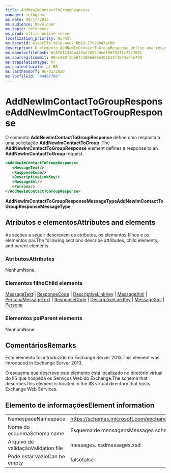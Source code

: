 ```yaml
---
title: AddNewImContactToGroupResponse
manager: sethgros
ms.date: 09/17/2015
ms.audience: Developer
ms.topic: reference
ms.prod: office-online-server
localization_priority: Normal
ms.assetid: e1a1c5fa-9e1e-4ee7-bb19-77c29b47ecbb
description: O elemento AddNewImContactToGroupResponse define uma resposta a uma solicitação AddNewImContactToGroup.
ms.openlocfilehash: 6c8f0f2330e4394a7657ddeef0df93f1c75c7001
ms.sourcegitcommit: 88ec988f2bb67c1866d06b361615f3674a24e795
ms.translationtype: MT
ms.contentlocale: pt-BR
ms.lasthandoff: 06/01/2020
ms.locfileid: "44467708"
---
```

# <a name="addnewimcontacttogroupresponse"></a><span data-ttu-id="bb64f-103">AddNewImContactToGroupResponse</span><span class="sxs-lookup"><span data-stu-id="bb64f-103">AddNewImContactToGroupResponse</span></span>

<span data-ttu-id="bb64f-104">O elemento **AddNewImContactToGroupResponse** define uma resposta a uma solicitação **AddNewImContactToGroup** .</span><span class="sxs-lookup"><span data-stu-id="bb64f-104">The **AddNewImContactToGroupResponse** element defines a response to an **AddNewImContactToGroup** request.</span></span> 
  
```XML
<AddNewImContactToGroupResponse>
   <MessageText/>
   <ResponseCode/>
   <DescriptiveLinkKey/>
   <MessageXml/>
   <Persona/>
</AddNewImContactToGroupResponse>
```

 <span data-ttu-id="bb64f-105">**AddNewImContactToGroupResponseMessageType**</span><span class="sxs-lookup"><span data-stu-id="bb64f-105">**AddNewImContactToGroupResponseMessageType**</span></span>
## <a name="attributes-and-elements"></a><span data-ttu-id="bb64f-106">Atributos e elementos</span><span class="sxs-lookup"><span data-stu-id="bb64f-106">Attributes and elements</span></span>

<span data-ttu-id="bb64f-107">As seções a seguir descrevem os atributos, os elementos filhos e os elementos pai.</span><span class="sxs-lookup"><span data-stu-id="bb64f-107">The following sections describe attributes, child elements, and parent elements.</span></span>
  
### <a name="attributes"></a><span data-ttu-id="bb64f-108">Atributos</span><span class="sxs-lookup"><span data-stu-id="bb64f-108">Attributes</span></span>

<span data-ttu-id="bb64f-109">Nenhum</span><span class="sxs-lookup"><span data-stu-id="bb64f-109">None.</span></span>
  
### <a name="child-elements"></a><span data-ttu-id="bb64f-110">Elementos filho</span><span class="sxs-lookup"><span data-stu-id="bb64f-110">Child elements</span></span>

<span data-ttu-id="bb64f-111">[MessageText](messagetext.md)  |  [ResponseCode](responsecode.md)  |  [DescriptiveLinkKey](descriptivelinkkey.md)  |  [MessageXml](messagexml.md)  |  [Persona](persona.md)</span><span class="sxs-lookup"><span data-stu-id="bb64f-111">[MessageText](messagetext.md) | [ResponseCode](responsecode.md) | [DescriptiveLinkKey](descriptivelinkkey.md) | [MessageXml](messagexml.md) | [Persona](persona.md)</span></span>
  
### <a name="parent-elements"></a><span data-ttu-id="bb64f-112">Elementos pai</span><span class="sxs-lookup"><span data-stu-id="bb64f-112">Parent elements</span></span>

<span data-ttu-id="bb64f-113">Nenhum</span><span class="sxs-lookup"><span data-stu-id="bb64f-113">None.</span></span>
  
## <a name="remarks"></a><span data-ttu-id="bb64f-114">Comentários</span><span class="sxs-lookup"><span data-stu-id="bb64f-114">Remarks</span></span>

<span data-ttu-id="bb64f-115">Este elemento foi introduzido no Exchange Server 2013.</span><span class="sxs-lookup"><span data-stu-id="bb64f-115">This element was introduced in Exchange Server 2013.</span></span>
  
<span data-ttu-id="bb64f-116">O esquema que descreve este elemento está localizado no diretório virtual do IIS que hospeda os Serviços Web do Exchange.</span><span class="sxs-lookup"><span data-stu-id="bb64f-116">The schema that describes this element is located in the IIS virtual directory that hosts Exchange Web Services.</span></span>
  
## <a name="element-information"></a><span data-ttu-id="bb64f-117">Elemento de informações</span><span class="sxs-lookup"><span data-stu-id="bb64f-117">Element information</span></span>

|||
|:-----|:-----|
|<span data-ttu-id="bb64f-118">Namespace</span><span class="sxs-lookup"><span data-stu-id="bb64f-118">Namespace</span></span>  <br/> |https://schemas.microsoft.com/exchange/services/2006/messages  <br/> |
|<span data-ttu-id="bb64f-119">Nome do esquema</span><span class="sxs-lookup"><span data-stu-id="bb64f-119">Schema name</span></span>  <br/> |<span data-ttu-id="bb64f-120">Esquema de mensagens</span><span class="sxs-lookup"><span data-stu-id="bb64f-120">Messages schema</span></span>  <br/> |
|<span data-ttu-id="bb64f-121">Arquivo de validação</span><span class="sxs-lookup"><span data-stu-id="bb64f-121">Validation file</span></span>  <br/> |<span data-ttu-id="bb64f-122">messages. xsd</span><span class="sxs-lookup"><span data-stu-id="bb64f-122">messages.xsd</span></span>  <br/> |
|<span data-ttu-id="bb64f-123">Pode estar vazio</span><span class="sxs-lookup"><span data-stu-id="bb64f-123">Can be empty</span></span>  <br/> |<span data-ttu-id="bb64f-124">falso</span><span class="sxs-lookup"><span data-stu-id="bb64f-124">false</span></span>  <br/> |
   

